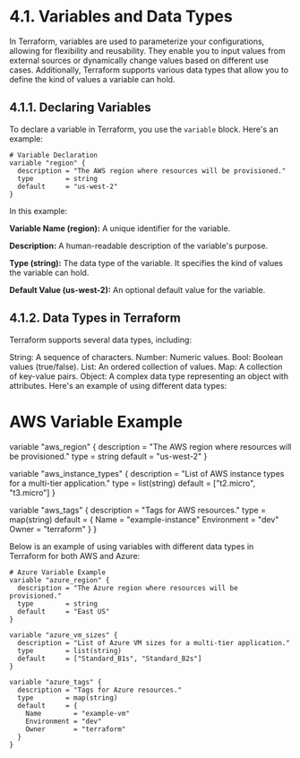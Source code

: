 # 4.1. Variables and Data Types

In Terraform, variables are used to parameterize your configurations, allowing for flexibility and reusability. They enable you to input values from external sources or dynamically change values based on different use cases. Additionally, Terraform supports various data types that allow you to define the kind of values a variable can hold.

## 4.1.1. Declaring Variables

To declare a variable in Terraform, you use the `variable` block. Here's an example:

```hcl
# Variable Declaration
variable "region" {
  description = "The AWS region where resources will be provisioned."
  type        = string
  default     = "us-west-2"
}
```

In this example:

**Variable Name (region):** A unique identifier for the variable.

**Description:** A human-readable description of the variable's purpose.

**Type (string):** The data type of the variable. It specifies the kind of values the variable can hold.

**Default Value (us-west-2):** An optional default value for the variable.


## 4.1.2. Data Types in Terraform

Terraform supports several data types, including:

String: A sequence of characters.
Number: Numeric values.
Bool: Boolean values (true/false).
List: An ordered collection of values.
Map: A collection of key-value pairs.
Object: A complex data type representing an object with attributes.
Here's an example of using different data types:

# AWS Variable Example
variable "aws_region" {
  description = "The AWS region where resources will be provisioned."
  type        = string
  default     = "us-west-2"
}

variable "aws_instance_types" {
  description = "List of AWS instance types for a multi-tier application."
  type        = list(string)
  default     = ["t2.micro", "t3.micro"]
}

variable "aws_tags" {
  description = "Tags for AWS resources."
  type        = map(string)
  default     = {
    Name        = "example-instance"
    Environment = "dev"
    Owner       = "terraform"
  }
}

Below is an example of using variables with different data types in Terraform for both AWS and Azure:

```
# Azure Variable Example
variable "azure_region" {
  description = "The Azure region where resources will be provisioned."
  type        = string
  default     = "East US"
}

variable "azure_vm_sizes" {
  description = "List of Azure VM sizes for a multi-tier application."
  type        = list(string)
  default     = ["Standard_B1s", "Standard_B2s"]
}

variable "azure_tags" {
  description = "Tags for Azure resources."
  type        = map(string)
  default     = {
    Name        = "example-vm"
    Environment = "dev"
    Owner       = "terraform"
  }
}
```

